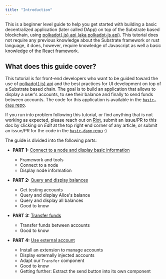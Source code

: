 ```yaml
---
title: "Introduction"
---
```


This is a beginner level guide to help you get started with building a basic decentralized application (later called DApp) on top of the Substrate based blockchain, using [polkadot{.js} api (aka polkadot-js api)](https://github.com/polkadot-js). This tutorial does not require any previous knowledge about the Substrate framework or rust language, it does, however, require knowledge of Javascript as well a basic knowledge of the React framework.

## What does this guide cover?

This tutorial is for front-end developers who want to be guided toward the use of [polkadot{.js} api](https://github.com/polkadot-js) and the best practices for UI development on top of a Substrate based chain. The goal is to build an application that allows to display a user's accounts, to see their balance and finally to send funds between accounts. The code for this application is available in the [`basic-dapp` repo](https://github.com/substrate-developer-hub/basic-dapp).

If you run into problem following this tutorial, or find anything that is not working as expected, please reach out on [Riot](https://riot.im/app/#/room/!HzySYSaIhtyWrwiwEV:matrix.org), submit an issue/PR to this doc by clicking on *Edit* at the top right end corner of any article, or submit an issue/PR for the code in the [`basic-dapp` repo](https://github.com/substrate-developer-hub/basic-dapp/issues/new) :)

The guide is divided into the following parts:

* **PART 1:** [Connect to a node and display basic information](part-1-connect-to-a-node.md)
    * Framework and tools
    * Connect to a node
    * Display node information

* **PART 2:** [Query and display balances](part-2-query-balances.md)
    * Get testing accounts
    * Query and display Alice's balance
    * Query and display all balances
    * Good to know

* **PART 3:** [Transfer funds](part-3-transfer-funds.md)
    * Transfer funds between accounts
    * Good to know
    
* **PART 4:** [Use external account](part-4-use-external-accounts.md)
    * Install an extension to manage accounts
    * Display externally injected accounts
    * Adapt our `Transfer` component
    * Good to know
    * Getting further: Extract the send button into its own component

